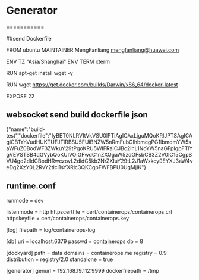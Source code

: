 # Generator
===========

##send Dockerfile

FROM       ubuntu
MAINTAINER MengFanliang <mengfanliang@huawei.com>

ENV TZ "Asia/Shanghai"
ENV TERM xterm

RUN apt-get install wget -y

RUN wget https://get.docker.com/builds/Darwin/x86_64/docker-latest


EXPOSE 22

## websocket send build dockerfile json

{"name":"build-test","dockerfile":"IyBET0NLRVItVkVSU0lPTiAgICAxLjguMQoKRlJPTSAgICAgICB1YnVudHUKTUFJTlRBSU5FUiBNZW5nRmFubGlhbmcgPG1lbmdmYW5saWFuZ0BodWF3ZWkuY29tPgoKRU5WIFRaICJBc2lhL1NoYW5naGFpIgpFTlYgVEVSTSB4dGVybQoKUlVOIGFwdC1nZXQgaW5zdGFsbCB3Z2V0IC15CgpSVU4gd2dldCBodHRwczovL2dldC5kb2NrZXIuY29tL2J1aWxkcy9EYXJ3aW4veDg2XzY0L2RvY2tlci1sYXRlc3QKCgpFWFBPU0UgMjIK"}


## runtime.conf
runmode = dev

listenmode = http
httpscertfile = cert/containerops/containerops.crt
httpskeyfile = cert/containerops/containerops.key

[log]
filepath = log/containerops-log

[db]
uri = localhost:6379
passwd = containerops
db = 8

[dockyard]
path = data
domains = containerops.me
registry = 0.9
distribution = registry/2.0
standalone = true

[generator]
genurl = 192.168.19.112:9999
dockerfilepath  = /tmp
